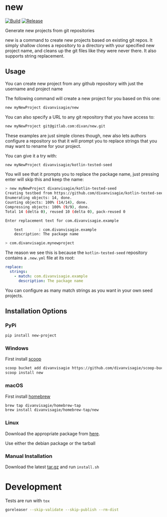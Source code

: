 # new
[![Build](https://github.com/divanvisagie/new/workflows/Python%20Package%20Tests/badge.svg?branch=main)](https://github.com/divanvisagie/new/actions?query=workflow%3A%22Python+Package+Tests%22)
[![Release](https://img.shields.io/github/release/divanvisagie/new.svg)](https://github.com/divanvisagie/new/releases/latest)

Generate new projects from git repositories

new is a command to create new projects based on existing git repos. It simply shallow clones a repository to a directory with your specified new project name, and cleans up the git files like they were never there. It also supports string replacement.


## Usage

You can create new project from any github repository with just the username and project name

The following command will create a new project for you based on this one:
```sh
new myNewProject divanvisagie/new
```

You can also specify a URL to any git repository that you have access to:
```sh
new myNewProject git@gitlab.com:divan/new.git
```

These examples are just simple clones though, new also lets authors configure a 
repository so that it will prompt you to replace strings that you may want to rename
for your project.

You can give it a try with:

```sh
new myNewProject divanvisagie/kotlin-tested-seed
```

You will see that it prompts you to replace the package name, just pressing enter will skip this and keep the name:

```sh
> new myNewProject divanvisagie/kotlin-tested-seed
Creating testbed from https://github.com/divanvisagie/kotlin-tested-seed.git 
Enumerating objects: 14, done.
Counting objects: 100% (14/14), done.
Compressing objects: 100% (9/9), done.
Total 14 (delta 0), reused 10 (delta 0), pack-reused 0

Enter replacement text for com.divanvisagie.example

    text       : com.divanvisagie.example
    description: The package name

> com.divanvisagie.mynewproject
```

The reason we see this is because the `kotlin-tested-seed` repository contains a `.new.yml` file at its root:

```yml
replace:
  strings:
    - match: com.divanvisagie.example
      description: The package name 
```

You can configure as many match strings as you want in your own seed projects.

## Installation Options

### PyPi

```sh
pip install new-project
```

### Windows 

First install [scoop](http://scoop.sh/)

```sh
scoop bucket add divanvisagie https://github.com/divanvisagie/scoop-bucket
scoop install new
```

### macOS

First install [homebrew](https://brew.sh/)

```sh
brew tap divanvisagie/homebrew-tap
brew install divanvisagie/homebrew-tap/new
```

### Linux

Download the appropriate package from [here](https://github.com/divanvisagie/new/releases).

Use either the debian package or the tarball

### Manual Installation

Download the latest [tar.gz](https://github.com/divanvisagie/new/releases) and run `install.sh`

# Development

Tests are run with `tox`

```sh
goreleaser --skip-validate --skip-publish --rm-dist
```
